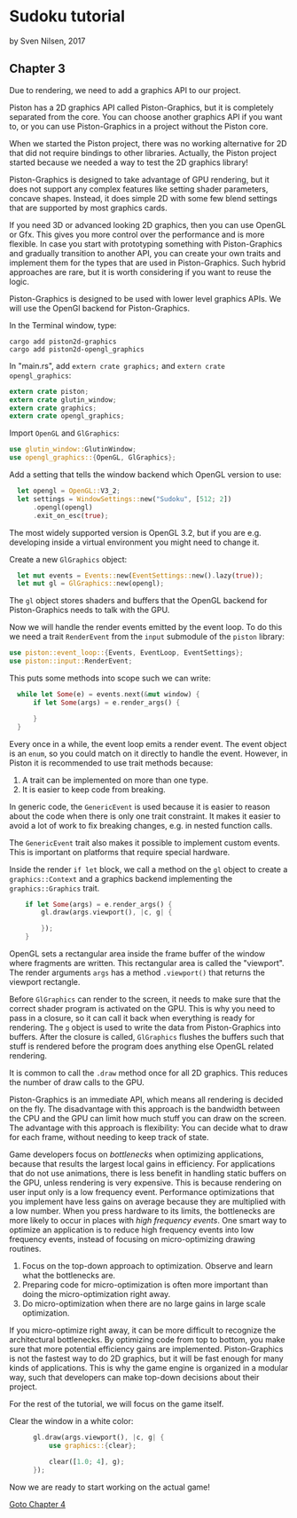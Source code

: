 # Sudoku tutorial
by Sven Nilsen, 2017

## Chapter 3

Due to rendering, we need to add a graphics API to our project.

Piston has a 2D graphics API called Piston-Graphics,
but it is completely separated from the core.
You can choose another graphics API if you want to,
or you can use Piston-Graphics in a project without the Piston core.

When we started the Piston project, there was no working alternative for 2D
that did not require bindings to other libraries.
Actually, the Piston project started because we needed a way to test the 2D graphics library!

Piston-Graphics is designed to take advantage of GPU rendering,
but it does not support any complex features like setting shader parameters,
concave shapes. Instead, it does simple 2D with some few blend settings
that are supported by most graphics cards.

If you need 3D or advanced looking 2D graphics, then you can use OpenGL
or Gfx. This gives you more control over the performance and is more flexible.
In case you start with prototyping something with Piston-Graphics and gradually
transition to another API,
you can create your own traits and implement them for the types that are
used in Piston-Graphics. Such hybrid approaches are rare, but it is worth
considering if you want to reuse the logic.

Piston-Graphics is designed to be used with lower level graphics APIs.
We will use the OpenGl backend for Piston-Graphics.

In the Terminal window, type:

```
cargo add piston2d-graphics
cargo add piston2d-opengl_graphics
```

In "main.rs", add `extern crate graphics;` and `extern crate opengl_graphics`:

```rust
extern crate piston;
extern crate glutin_window;
extern crate graphics;
extern crate opengl_graphics;
```

Import `OpenGL` and `GlGraphics`:

```rust
use glutin_window::GlutinWindow;
use opengl_graphics::{OpenGL, GlGraphics};
```

Add a setting that tells the window backend which OpenGL version to use:

```rust
  let opengl = OpenGL::V3_2;
  let settings = WindowSettings::new("Sudoku", [512; 2])
      .opengl(opengl)
      .exit_on_esc(true);
```

The most widely supported version is OpenGL 3.2,
but if you are e.g. developing inside a virtual environment you might
need to change it.

Create a new `GlGraphics` object:

```rust
  let mut events = Events::new(EventSettings::new().lazy(true));
  let mut gl = GlGraphics::new(opengl);
```

The `gl` object stores shaders and buffers that the OpenGL backend for Piston-Graphics needs to talk with the GPU.

Now we will handle the render events emitted by the event loop.
To do this we need a trait `RenderEvent` from the `input` submodule of
the `piston` library:

```rust
use piston::event_loop::{Events, EventLoop, EventSettings};
use piston::input::RenderEvent;
```

This puts some methods into scope such we can write:

```rust
  while let Some(e) = events.next(&mut window) {
      if let Some(args) = e.render_args() {

      }
  }
```

Every once in a while, the event loop emits a render event.
The event object is an `enum`, so you could match on it directly to
handle the event. However, in Piston it is recommended to use trait methods
because:

1. A trait can be implemented on more than one type.
2. It is easier to keep code from breaking.

In generic code, the `GenericEvent` is used because it is easier to
reason about the code when there is only one trait constraint.
It makes it easier to avoid a lot of work to fix breaking changes, e.g. in nested function calls.

The `GenericEvent` trait also makes it possible to implement custom
events. This is important on platforms that require special hardware.

Inside the render `if let` block, we call a method on the `gl` object
to create a `graphics::Context` and a graphics backend implementing
the `graphics::Graphics` trait.

```rust
    if let Some(args) = e.render_args() {
        gl.draw(args.viewport(), |c, g| {

        });
    }
```

OpenGL sets a rectangular area inside the frame buffer of the window
where fragments are written.
This rectangular area is called the "viewport".
The render arguments `args` has a method `.viewport()` that returns the viewport rectangle.

Before `GlGraphics` can render to the screen, it needs to make sure that
the correct shader program is activated on the GPU.
This is why you need to pass in a closure, so it can call it back when
everything is ready for rendering.
The `g` object is used to write the data from Piston-Graphics into buffers.
After the closure is called, `GlGraphics` flushes the buffers such that
stuff is rendered before the program does anything else OpenGL related rendering.

It is common to call the `.draw` method once for all 2D graphics.
This reduces the number of draw calls to the GPU.

Piston-Graphics is an immediate API, which means all rendering is decided
on the fly. The disadvantage with this approach is the bandwidth
between the CPU and the GPU can limit how much stuff you can draw on the screen.
The advantage with this approach is flexibility:
You can decide what to draw for each frame, without needing to keep track of state.

Game developers focus on *bottlenecks* when optimizing applications,
because that results the largest local gains in efficiency.
For applications that do not use animations, there is less benefit in
handling static buffers on the GPU, unless rendering is very expensive.
This is because rendering on user input only is a low frequency event.
Performance optimizations that you implement have less gains on average because they are multiplied with a low number.
When you press hardware to its limits, the bottlenecks are more likely to occur
in places with *high frequency events*.
One smart way to optimize an application is to reduce high frequency events into low frequency events,
instead of focusing on micro-optimizing drawing routines.

1. Focus on the top-down approach to optimization. Observe and learn
what the bottlenecks are.
2. Preparing code for micro-optimization is often more important than
doing the micro-optimization right away.
3. Do micro-optimization when there are no large gains in large scale optimization.

If you micro-optimize right away,
it can be more difficult to recognize the architectural bottlenecks.
By optimizing code from top to bottom, you make sure that more potential efficiency gains are implemented.
Piston-Graphics is not the fastest way to do 2D graphics,
but it will be fast enough for many kinds of applications.
This is why the game engine is organized in a modular way,
such that developers can make top-down decisions about their project.

For the rest of the tutorial, we will focus on the game itself.

Clear the window in a white color:

```rust
      gl.draw(args.viewport(), |c, g| {
          use graphics::{clear};

          clear([1.0; 4], g);
      });
```

Now we are ready to start working on the actual game!

[Goto Chapter 4](chp-04.md)
